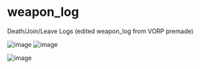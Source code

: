 # weapon_log
Death/Join/Leave Logs (edited weapon_log from VORP premade)

![image](https://user-images.githubusercontent.com/104223970/183439388-04e1a2c5-1f70-46fb-88d5-c26463ef2981.png)
![image](https://user-images.githubusercontent.com/104223970/183439030-d5490b0d-9d5f-42be-958d-ae9d686bdcd3.png)

![image](https://user-images.githubusercontent.com/104223970/165525196-28c4c279-4043-4e6b-b209-c9158184a902.png)
